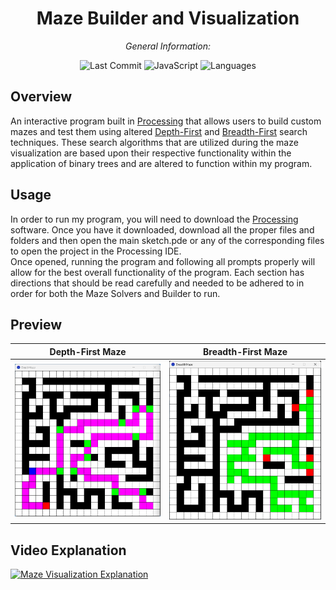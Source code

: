 <div align="center">

# **Maze Builder and Visualization**

*General Information:*

![Last Commit](https://img.shields.io/badge/last%20commit-last%20monday-orange)
![JavaScript](https://img.shields.io/badge/processing-100%25-blue)
![Languages](https://img.shields.io/badge/languages-2-yellow)

</div>

## Overview

An interactive program built in [Processing](https://processing.org/) that allows users to build custom mazes and test them using altered [Depth-First](https://en.wikipedia.org/wiki/Depth-first_search) and [Breadth-First](https://en.wikipedia.org/wiki/Breadth-first_search) search techniques. These search algorithms that are utilized during the maze visualization are based upon their respective functionality within the application of binary trees and are altered to function within my program.

## Usage

In order to run my program, you will need to download the [Processing](https://processing.org/) software. Once you have it downloaded, download all the proper files and folders and then open the main sketch.pde or any of the corresponding files to open the project in the Processing IDE.\
Once opened, running the program and following all prompts properly will allow for the best overall functionality of the program. Each section has directions that should be read carefully and needed to be adhered to in order for both the Maze Solvers and Builder to run.

## Preview
Depth-First Maze           | Breadth-First Maze
:-------------------------:|:-------------------------:
![image](https://github.com/willferrens/maze-visualization/blob/main/dfs.png?raw=true) |  ![image](https://github.com/willferrens/maze-visualization/blob/main/bfs.png?raw=true)

## Video Explanation
[![Maze Visualization Explanation](https://img.youtube.com/vi/VIDEO_ID/0.jpg)](https://www.youtube.com/watch?v=VIDEO_ID)
